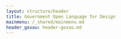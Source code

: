 ```yaml
---
layout: structure/header
title: Government Open Language for Design
mainmenu: /_shared/mainmenu.md
header_govau: header-govau.md
---
```

